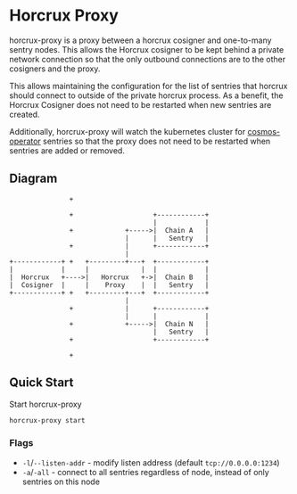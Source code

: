 # Horcrux Proxy

horcrux-proxy is a proxy between a horcrux cosigner and one-to-many sentry nodes. This allows the Horcrux cosigner to be kept behind a private network connection so that the only outbound connections are to the other cosigners and the proxy. 

This allows maintaining the configuration for the list of sentries that horcrux should connect to outside of the private horcrux process. As a benefit, the Horcrux Cosigner does not need to be restarted when new sentries are created.

Additionally, horcrux-proxy will watch the kubernetes cluster for [cosmos-operator](https://github.com/strangelove-ventures/cosmos-operator) sentries so that the proxy does not need to be restarted when sentries are added or removed.

## Diagram

```
               +

               +                    +------------+
                                    |            |
               +             +----->|  Chain A   |
                             |      |   Sentry   |
               +             |      +------------+
                             |
+------------+ +   +---------+---+  +------------+
|            |     |             |  |            |
|  Horcrux   +---->|   Horcrux   +->|  Chain B   |
|  Cosigner  |     |    Proxy    |  |   Sentry   |
+------------+ +   +---------+---+  +------------+
                             |
               +             |      +------------+
                             |      |            |
               +             +----->|  Chain N   |
                                    |   Sentry   |
               +                    +------------+

               +
```

## Quick Start

Start horcrux-proxy

```bash
horcrux-proxy start
```

### Flags

- `-l`/`--listen-addr` - modify listen address (default `tcp://0.0.0.0:1234`)
- `-a`/`-all` - connect to all sentries regardless of node, instead of only sentries on this node